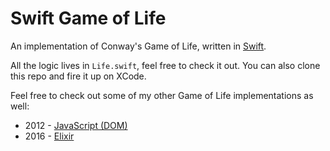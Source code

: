 # Swift Game of Life

An implementation of Conway's Game of Life, written in [Swift](https://swift.org/).

All the logic lives in `Life.swift`, feel free to check it out. You can also clone this repo and fire it up on XCode.

Feel free to check out some of my other Game of Life implementations as well:

- 2012 - [JavaScript (DOM)](https://github.com/simonewebdesign/game-of-life)
- 2016 - [Elixir](https://github.com/simonewebdesign/elixir-game-of-life)
